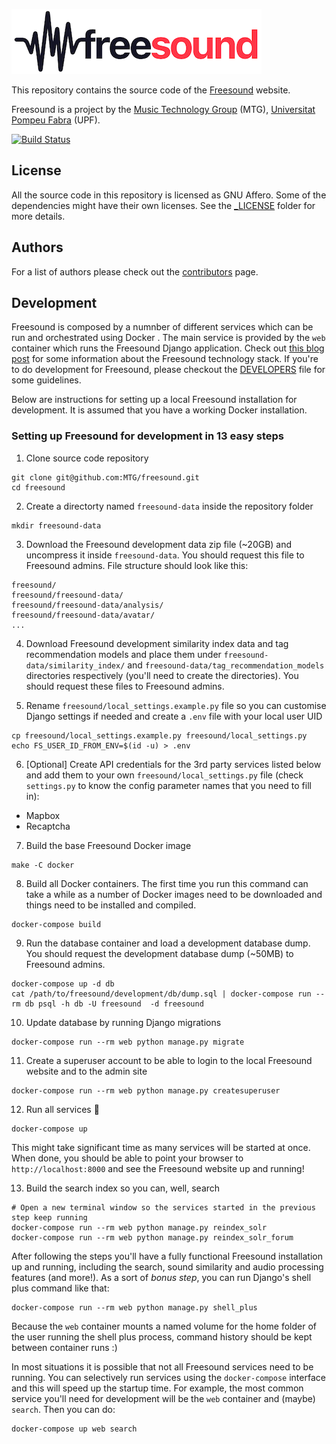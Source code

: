 ![Freesound](media/images/logo_bw.png)

This repository contains the source code of the [Freesound](https://freesound.org) website.

Freesound is a project by the [Music Technology Group](http://www.mtg.upf.edu) (MTG), [Universitat Pompeu Fabra](http://upf.edu) (UPF).

[![Build Status](https://travis-ci.org/MTG/freesound.svg?branch=master)](https://travis-ci.org/MTG/freesound)


## License

All the source code in this repository is licensed as GNU Affero. Some of the dependencies might have their own licenses. See the [_LICENSE](https://github.com/MTG/freesound/tree/master/_LICENSE) folder for more details.


## Authors

For a list of authors please check out the [contributors](https://github.com/MTG/freesound/graphs/contributors) page.


## Development

Freesound is composed by a numnber of different services which can be run and orchestrated using Docker . The main service is provided by the `web` container which runs the Freesound Django application. Check out [this blog post](https://opensource.creativecommons.org/blog/entries/freesound-intro/) for some information about the Freesound technology stack. If you're to do development for Freesound, please checkout the [DEVELOPERS](https://github.com/MTG/freesound/blob/master/DEVELOPERS.md) file for some guidelines. 

Below are instructions for setting up a local Freesound installation for development. It is assumed that you have a working Docker installation.


### Setting up Freesound for development in 13 easy steps

1. Clone source code repository

  ```
git clone git@github.com:MTG/freesound.git
cd freesound
```

2. Create a directorty named `freesound-data` inside the repository folder

  ```
mkdir freesound-data
```

3. Download the Freesound development data zip file (~20GB) and uncompress it inside `freesound-data`. You should request this file to Freesound admins. File structure should look like this:

  ```
freesound/
freesound/freesound-data/
freesound/freesound-data/analysis/
freesound/freesound-data/avatar/
...
```

4. Download Freesound development similarity index data and tag recommendation models and place them under `freesound-data/similarity_index/` and `freesound-data/tag_recommendation_models` directories respectively (you'll need to create the directories). You should request these files to Freesound admins.


5. Rename `freesound/local_settings.example.py` file so you can customise Django settings if needed and create a `.env` file with your local user UID

  ```
cp freesound/local_settings.example.py freesound/local_settings.py
echo FS_USER_ID_FROM_ENV=$(id -u) > .env
```

6. [Optional] Create API credentials for the 3rd party services listed below and add them to your own `freesound/local_settings.py` file (check `settings.py` to know the config parameter names that you need to fill in):
 * Mapbox
 * Recaptcha 


7. Build the base Freesound Docker image

  ```
make -C docker
```

8. Build all Docker containers. The first time you run this command can take a while as a number of Docker images need to be downloaded and things need to be installed and compiled. 

  ```
docker-compose build
```

9. Run the database container and load a development database dump. You should request the development database dump (~50MB) to Freesound admins.

  ```
docker-compose up -d db
cat /path/to/freesound/development/db/dump.sql | docker-compose run --rm db psql -h db -U freesound  -d freesound
```

10. Update database by running Django migrations

  ```
docker-compose run --rm web python manage.py migrate
```

11. Create a superuser account to be able to login to the local Freesound website and to the admin site
  ```
docker-compose run --rm web python manage.py createsuperuser
```

12. Run all services 🎉 

  ```
docker-compose up
```
  This might take significant time as many services will be started at once. When done, you should be able to point your browser to `http://localhost:8000` and see the Freesound website up and running!


13. Build the search index so you can, well, search

  ```
# Open a new terminal window so the services started in the previous step keep running
docker-compose run --rm web python manage.py reindex_solr
docker-compose run --rm web python manage.py reindex_solr_forum
```

After following the steps you'll have a fully functional Freesound installation up and running, including the search, sound similarity and audio processing features (and more!). As a sort of *bonus step*, you can run Django's shell plus command like that:

```
docker-compose run --rm web python manage.py shell_plus
```

Because the `web` container mounts a named volume for the home folder of the user running the shell plus process, command history should be kept between container runs :)

In most situations it is possible that not all Freesound services need to be running. You can selectively run services using the `docker-compose` interface and this will speed up the startup time. For example, the most common service you'll need for development will be the `web` container and (maybe) `search`. Then you can do:

```
docker-compose up web search
```
